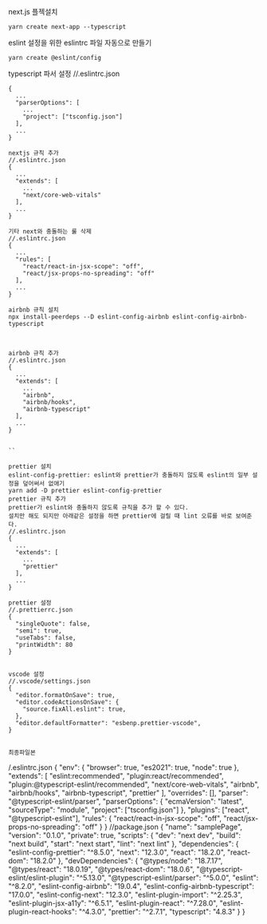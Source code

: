 next.js 플젝설치

```
yarn create next-app --typescript
```

eslint 설정을 위한 eslintrc 파일 자동으로 만들기

```
yarn create @eslint/config

```

typescript 파서 설정
//.eslintrc.json

```
{
  ...
  "parserOptions": [
    ...
    "project": ["tsconfig.json"]
  ],
  ...
}

nextjs 규칙 추가
//.eslintrc.json
{
  ...
  "extends": [
    ...
    "next/core-web-vitals"
  ],
  ...
}

기타 next와 충돌하는 룰 삭제
//.eslintrc.json
{
  ...
  "rules": [
    "react/react-in-jsx-scope": "off",
    "react/jsx-props-no-spreading": "off"
  ],
  ...
}

airbnb 규칙 설치
npx install-peerdeps --D eslint-config-airbnb eslint-config-airbnb-typescript



airbnb 규칙 추가
//.eslintrc.json
{
  ...
  "extends": [
    ...
    "airbnb",
    "airbnb/hooks",
    "airbnb-typescript"
  ],
  ...
}


``

prettier 설치
eslint-config-prettier: eslint와 prettier가 충돌하지 않도록 eslint의 일부 설정을 덮어써서 없애기
yarn add -D prettier eslint-config-prettier
prettier 규칙 추가
prettier가 eslint와 충돌하지 않도록 규칙을 추가 할 수 있다.
설치만 해도 되지만 아래같은 설정을 하면 prettier에 걸릴 때 lint 오류를 바로 보여준다.
//.eslintrc.json
{
  ...
  "extends": [
    ...
    "prettier"
  ],
  ...
}

prettier 설정
//.prettierrc.json
{
  "singleQuote": false,
  "semi": true,
  "useTabs": false,
  "printWidth": 80
}


vscode 설정
//.vscode/settings.json
{
  "editor.formatOnSave": true,
  "editor.codeActionsOnSave": {
    "source.fixAll.eslint": true,
  },
  "editor.defaultFormatter": "esbenp.prettier-vscode",
}


최종파일본

```

/.eslintrc.json
{
"env": {
"browser": true,
"es2021": true,
"node": true
},
"extends": [
"eslint:recommended",
"plugin:react/recommended",
"plugin:@typescript-eslint/recommended",
"next/core-web-vitals",
"airbnb",
"airbnb/hooks",
"airbnb-typescript",
"prettier"
],
"overrides": [],
"parser": "@typescript-eslint/parser",
"parserOptions": {
"ecmaVersion": "latest",
"sourceType": "module",
"project": ["tsconfig.json"]
},
"plugins": ["react", "@typescript-eslint"],
"rules": {
"react/react-in-jsx-scope": "off",
"react/jsx-props-no-spreading": "off"
}
}
//package.json
{
"name": "samplePage",
"version": "0.1.0",
"private": true,
"scripts": {
"dev": "next dev",
"build": "next build",
"start": "next start",
"lint": "next lint"
},
"dependencies": {
"eslint-config-prettier": "^8.5.0",
"next": "12.3.0",
"react": "18.2.0",
"react-dom": "18.2.0"
},
"devDependencies": {
"@types/node": "18.7.17",
"@types/react": "18.0.19",
"@types/react-dom": "18.0.6",
"@typescript-eslint/eslint-plugin": "^5.13.0",
"@typescript-eslint/parser": "^5.0.0",
"eslint": "^8.2.0",
"eslint-config-airbnb": "19.0.4",
"eslint-config-airbnb-typescript": "17.0.0",
"eslint-config-next": "12.3.0",
"eslint-plugin-import": "^2.25.3",
"eslint-plugin-jsx-a11y": "^6.5.1",
"eslint-plugin-react": "^7.28.0",
"eslint-plugin-react-hooks": "^4.3.0",
"prettier": "^2.7.1",
"typescript": "4.8.3"
}
}

```

```
